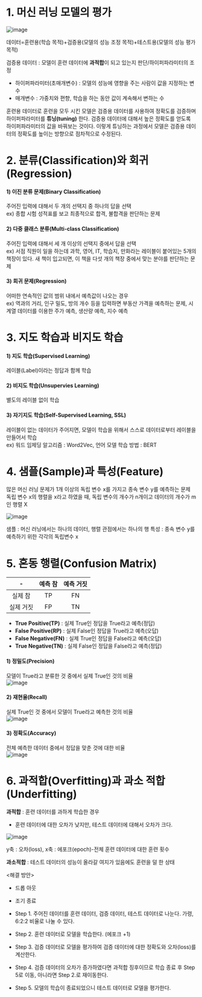 # 1. 머신 러닝 모델의 평가

![image](https://user-images.githubusercontent.com/57162812/149282559-b025f650-8da6-4cff-8d84-0150e02151e1.png)

데이터=훈련용(학습 목적)+검증용(모델의 성능 조정 목적)+테스트용(모델의 성능 평가 목적)

검증용 데이터 : 모델이 훈련 데이터에 **과적합**이 되고 있는지 판단/하이퍼파라미터의 조정
- 하이퍼파라미터(초매개변수) : 모델의 성능에 영향을 주는 사람이 값을 지정하는 변수
- 매개변수 : 가중치와 편향, 학습을 하는 동안 값이 계속해서 변하는 수

훈련용 데이터로 훈련을 모두 시킨 모델은 검증용 데이터를 사용하여 정확도를 검증하며 하이퍼파라미터를 **튜닝(tuning)** 한다. 검증용 데이터에 대해서 높은 정확도를 얻도록 하이퍼파라미터의 값을 바꿔보는 것이다. 이렇게 튜닝하는 과정에서 모델은 검증용 데이터의 정확도를 높이는 방향으로 점차적으로 수정된다. 

# 2. 분류(Classification)와 회귀(Regression)
#### 1) 이진 분류 문제(Binary Classification)
주어진 입력에 대해서 두 개의 선택지 중 하나의 답을 선택  
ex) 종합 시험 성적표를 보고 최종적으로 합격, 불합격을 판단하는 문제

#### 2) 다중 클래스 분류(Multi-class Classification)
주어진 입력에 대해서 세 개 이상의 선택지 중에서 답을 선택  
ex) 서점 직원이 일을 하는데 과학, 영어, IT, 학습지, 만화라는 레이블이 붙어있는 5개의 책장이 있다. 새 책이 입고되면, 이 책을 다섯 개의 책장 중에서 맞는 분야를 판단하는 문제

#### 3) 회귀 문제(Regression)
어떠한 연속적인 값의 범위 내에서 예측값이 나오는 경우  
ex) 역과의 거리, 인구 밀도, 방의 개수 등을 입력하면 부동산 가격을 예측하는 문제, 시계열 데이터를 이용한 주가 예측, 생산량 예측, 지수 예측

# 3. 지도 학습과 비지도 학습
#### 1) 지도 학습(Supervised Learning)
레이블(Label)이라는 정답과 함께 학습  

#### 2) 비지도 학습(Unsupervies Learning)
별도의 레이블 없이 학습

#### 3) 자기지도 학습(Self-Supervised Learning, SSL)
레이블이 없는 데이터가 주어지면, 모델이 학습을 위해서 스스로 데이터로부터 레이블을 만들어서 학습  
ex) 워드 임제딩 알고리즘 : Word2Vec, 언어 모델 학습 방법 : BERT

# 4. 샘플(Sample)과 특성(Feature)
많은 머신 러닝 문제가 1개 이상의 독립 변수 x를 가지고 종속 변수 y를 예측하는 문제  
독립 변수 x의 행렬을 x라고 하였을 때, 독립 변수의 개수가 n개이고 데이터의 개수가 m인 행렬 X

![image](https://user-images.githubusercontent.com/57162812/149284880-d5869dde-c98d-4d54-82c2-d51700cd3947.png)


샘플 : 머신 러닝에서는 하나의 데이터, 행렬 관점에서는 하나의 행
특성 : 종속 변수 y를 예측하기 위한 각각의 독립변수 x

# 5. 혼동 행렬(Confusion Matrix)
|-|예측 참|예측 거짓|
|:---:|:---:|:---:|
|실제 참|TP|FN|
|실제 거짓|FP|TN|

- **True Positive(TP)** : 실제 True인 정답을 True라고 예측(정답)
- **False Positive(RP)** : 실제 False인 정답을 True라고 예측(오답)
- **False Negative(FN)** : 실제 True인 정답을 False라고 예측(오답)
- **True Negative(TN)** : 실제 False인 정답을 False라고 예측(정답)

#### 1) 정밀도(Precision)
모델이 True라고 분류한 것 중에서 실제 True인 것의 비율  
![image](https://user-images.githubusercontent.com/57162812/149285612-0e7d8ced-9403-4002-adc5-68599044ae03.png)

#### 2) 재현율(Recall)
실제 True인 것 중에서 모델이 True라고 예측한 것의 비율  
![image](https://user-images.githubusercontent.com/57162812/149285682-33a8ccce-c9b3-46d1-ad34-3df58c36517c.png)

#### 3) 정확도(Accuracy)
전체 예측한 데이터 중에서 정답을 맞춘 것에 대한 비율  
![image](https://user-images.githubusercontent.com/57162812/149285815-8bd3b275-da4f-4a07-b40e-31cdb2cd10dc.png)

# 6. 과적합(Overfitting)과 과소 적합(Underfitting)
**과적합** : 훈련 데이터를 과하게 학습한 경우
- 훈련 데이터에 대한 오차가 낮지만, 테스트 데이터에 대해서 오차가 크다.

![image](https://user-images.githubusercontent.com/57162812/149286100-8aee0270-852c-400e-84e8-2516f8873ba0.png)

y축 : 오차(loss), x축 : 에포크(epoch)-전체 훈련 데이터에 대한 훈련 횟수

**과소적합** : 테스트 데이터의 성능이 올라갈 여지가 있음에도 훈련을 덜 한 상태

<해결 방안>
- 드롭 아웃
- 조기 종료

- Step 1. 주어진 데이터를 훈련 데이터, 검증 데이터, 테스트 데이터로 나눈다. 가령, 6:2:2 비율로 나눌 수 있다.
- Step 2. 훈련 데이터로 모델을 학습한다. (에포크 +1)
- Step 3. 검증 데이터로 모델을 평가하여 검증 데이터에 대한 정확도와 오차(loss)를 계산한다.
- Step 4. 검증 데이터의 오차가 증가하였다면 과적합 징후이므로 학습 종료 후 Step 5로 이동, 아니라면 Step 2.로 재이동한다.
- Step 5. 모델의 학습이 종료되었으니 테스트 데이터로 모델을 평가한다.
